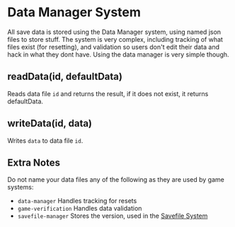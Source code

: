 # Data Manager System
All save data is stored using the Data Manager system, using named json files to store stuff. The system is very complex, including tracking of what files exist (for resetting), and validation so users don't edit their data and hack in what they dont have. Using the data manager is very simple though.

## readData(id, defaultData)
Reads data file `id` and returns the result, if it does not exist, it returns defaultData.

## writeData(id, data)
Writes `data` to data file `id`.

## Extra Notes
Do not name your data files any of the following as they are used by game systems:
  - `data-manager` Handles tracking for resets
  - `game-verification` Handles data validation
  - `savefile-manager` Stores the version, used in the [Savefile System](/dev/systems/savefile-manager.md)
